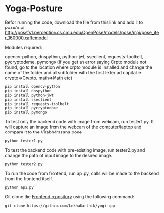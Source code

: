 # Yoga-Posture

Befor running the code, download the file from this link and add it to pose/mpi
http://posefs1.perception.cs.cmu.edu/OpenPose/models/pose/mpi/pose_iter_160000.caffemodel

Modules required:

opencv-python, dnspython, python-jwt, sseclient, requests-toolbelt, pycryptodome, pymongo
(If you get an error saying Crpto module not found, go to the location where crpto module is installed and change the name of the folder and all subfolder with the first letter ad capital ie. crypto=>Crypto, math=>Math etc) 

```
pip install opencv-python
pip install dnspython
pip install python-jwt
pip install sseclient
pip install requests-toolbelt
pip install pycryptodome
pip install pymongo
```

To test only the backend code with image from webcam, run tester1.py. It will capture an image from the webcam of the computer/laptop and compare it to the Virabhdrasana pose.
```
python tester1.py
```

To test the backend code with pre-existing image, run tester2.py and change the path of input image to the desired image.
```
python tester2.py
```

To run the code from frontend, run api.py, calls will be made to the backend from the frontend itself.
```
python api.py
```
Git clone the [Frontend repository](https://github.com/LekhaKarthik/yogi-app) using the following command:
```
git clone https://github.com/LekhaKarthik/yogi-app
```
